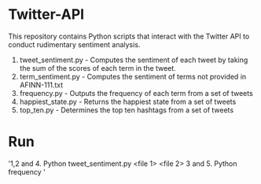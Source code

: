 Twitter-API
===========

This repository contains Python scripts that interact with the Twitter API to conduct rudimentary sentiment analysis.

1. tweet_sentiment.py - Computes the sentiment of each tweet by taking the sum of the scores of each term in the tweet.
2. term_sentiment.py - Computes the sentiment of terms not provided in AFINN-111.txt
3. frequency.py - Outputs the frequency of each term from a set of tweets
4. happiest_state.py - Returns the happiest state from a set of tweets
5. top_ten.py - Determines the top ten hashtags from a set of tweets

Run
===========

'1,2 and 4. Python tweet_sentiment.py <file 1> <file 2>
3 and 5. Python frequency <file>'
